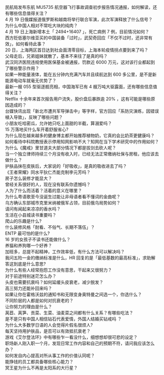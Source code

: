 民航局发布东航 MU5735 航空器飞行事故调查初步报告情况通报，如何解读，还有哪些信息值得关注？  
4 月 19 日俄媒报道俄罗斯和越南将举行联合军演，此次军演释放了什么信号？  
为什么中国人相对不常吃大块的纯肉？  
4 月 19 日上海新增本土「 2494+16407 」，死亡病例 7 例，目前情况如何？  
西方贬低塞尔维亚买的中国装备「过时」，武契奇回应「不仅不过时，还非常有效」，如何看待此事？  
20 日，上海两区首日达到社会面清零目标，上海本轮疫情拐点要到来了吗？  
父母走后，兄弟姐妹就散了，基本不来往了是真的吗？  
武汉同济医院违规使用医保基金被通报，罚款近 6000 万元，这对该行业都起到了哪些警示作用？  
如果一种能量液体，能在五分钟内充满汽车并且续航达到 600 多公里，是不是新能源电动车就毫无优势了？  
最新一艘 055 型驱逐舰亮相，中国海军已有 4 艘万吨大驱露面，还有哪些信息值得关注？  
Netflix 十余年来首次报告用户流失，股价盘后暴跌逾 20% ，这有可能是哪些原因造成的？  
台媒快讯出现「新北市遭共军导弹击中」等字样，官方回应「系防灾演练，因错误植入导致」，反映了哪些问题？  
小朋友吃哈密瓜，允许她只吃上面甜的半截，算溺爱吗？  
15 万落地买什么车开着舒服省心?  
为什么现在越来越多的健身博主都开始推荐植物奶，它真的会比奶茶更健康吗？  
如何看待中科院教授表示停用知网影响不大？知网在当下学术研究中的作用如何？  
为什么《魔戒》里甘道夫大部分情况下都是拔剑去砍人呢？  
当一个独立律师持续三个月没有收入时，已经无法正常缴纳社保与房租，他应该去做什么？  
护肤品抹在皮肤后，大家说的「好吸收」，是真的吸收进去了吗？  
《王者荣耀》同水平狄仁杰能克制李元芳吗？  
房子怎么装修才能显大？  
曾经关系很好的人，现在没有联系你遗憾吗？  
人为了什么而活着？活着的意义在哪里？  
为什么粤语歌至今没诞生过能让非母语者看不懂词的金曲呢？  
乌方确认东部城市克里米纳被俄军占领，目前俄乌局势如何？  
请问有闻起来凉凉的香水吗？  
生活在小县城读书重要吗？  
爬山的乐趣是什么?  
什么装修风格「耐看、不俗气、长期不落伍」？  
ENTP 最可怕的是什么?  
16 岁的女孩子不读书还能做什么？  
养猫和养狗哪一个好养？  
加班多，总提不起精神，工作效率低，有什么方法可以解决吗？  
我问五险一金的缴纳标准是什么，HR 回复的是「最低基数的最高标准」，求助解答这到底是什么意思?  
为什么有些人经常抱怨工作没有意思，干起来又很努力？  
对于前途特别迷茫怎么办？  
头皮也需要抗衰吗？如何延缓头皮衰老，减少脱发？  
高三努力还能补回来吗？  
如果让你在霍格沃兹的通知书和无限变身奥特曼之间选一个，你选什么？  
不同阶层的人都是如何对抗衰老的？  
让你努力的理由是什么？  
莴苣、莴笋、贡菜、生菜、油麦菜之间都有什么关系？有哪些吃法？  
是不是只有中国人相信钻石代表爱情，外国人结婚买钻戒吗 ？  
为什么大多数学日语的人会觉得片假名很烦人?  
每天坚持用护肤品，是否可以有效抵抗衰老？  
游戏《艾尔登法环》中有哪些乍一看没什么，细想想却很可悲的设定？  
职场新人刚入职一个月，发现日常工作内容和自己的预期不符，请问我应该怎么办？  
如何发自内心提高对所从事工作的价值认同呢？  
能挣钱的员工都具备哪些核心能力？  
冥王星为什么不再是太阳系的大行星？  
